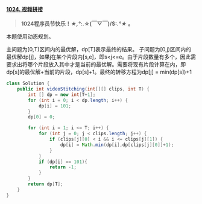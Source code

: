 #### [1024. 视频拼接](https://leetcode-cn.com/problems/video-stitching/)

>  **1024程序员节快乐！*★,°*:.☆(￣▽￣)/$:*.°★* 。**

本题使用动态规划。

主问题为[0,T)区间内的最优解，dp[T]表示最终的结果。
子问题为[0,j)区间内的最优解dp[j]，如果j在某个片段内[s,e]，即s<j<=e。由于片段数量有多个，因此需要求出将哪个片段放入其中才是当前的最优解。需要将现有片段计算在内，即dp[s]的最优解+当前的片段，dp[s]+1。最终的转移方程为dp[j] = min(dp[s])+1

```java
class Solution {
    public int videoStitching(int[][] clips, int T) {
        int [] dp = new int[T+1];
        for (int i = 0; i < dp.length; i++) {
            dp[i] = 101;
        }
        dp[0] = 0;

        for (int i = 1; i <= T; i++) {
            for (int j = 0; j < clips.length; j++) {
                if (clips[j][0] < i && i <= clips[j][1]) {
                    dp[i] = Math.min(dp[i],dp[clips[j][0]]+1);
                }
            }
            if (dp[i] == 101){
                return -1;
            }
        }
        return dp[T];
    }
}
```

